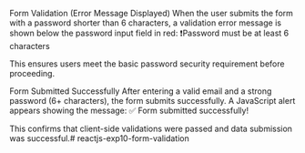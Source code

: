 Form Validation (Error Message Displayed)
When the user submits the form with a password shorter than 6 characters, a validation error message is shown below the password input field in red: ❗️Password must be at least 6 characters

This ensures users meet the basic password security requirement before proceeding.

Form Submitted Successfully
After entering a valid email and a strong password (6+ characters), the form submits successfully. A JavaScript alert appears showing the message: ✅ Form submitted successfully!

This confirms that client-side validations were passed and data submission was successful.# reactjs-exp10-form-validation
